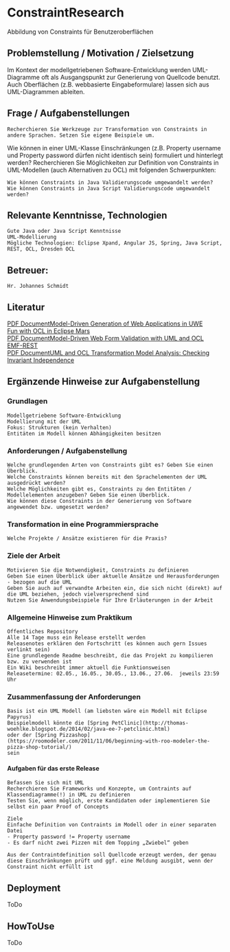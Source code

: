 # ConstraintResearch
Abbildung von Constraints für Benutzeroberflächen

## Problemstellung / Motivation / Zielsetzung
Im Kontext der modellgetriebenen Software-Entwicklung werden UML-Diagramme oft als Ausgangspunkt zur Generierung von Quellcode benutzt. Auch Oberflächen (z.B. webbasierte Eingabeformulare) lassen sich aus UML-Diagrammen ableiten.

## Frage / Aufgabenstellungen

    Recherchieren Sie Werkzeuge zur Transformation von Constraints in andere Sprachen. Setzen Sie eigene Beispiele um.

Wie können in einer UML-Klasse Einschränkungen (z.B. Property username und Property password dürfen nicht identisch sein) formuliert und hinterlegt werden? Recherchieren Sie Möglichkeiten zur Definition von Constraints in UML-Modellen (auch Alternativen zu OCL) mit folgenden Schwerpunkten:

    Wie können Constraints in Java Validierungscode umgewandelt werden?
    Wie können Constraints in Java Script Validierungscode umgewandelt werden?

## Relevante Kenntnisse, Technologien

    Gute Java oder Java Script Kenntnisse
    UML-Modellierung
    Mögliche Technologien: Eclipse Xpand, Angular JS, Spring, Java Script, REST, OCL, Dresden OCL

## Betreuer:

    Hr. Johannes Schmidt
    
## Literatur

   [PDF DocumentModel-Driven Generation of Web Applications in UWE](http://ftp.informatik.rwth-aachen.de/Publications/CEUR-WS/Vol-261/paper03.pdf)  
   [Fun with OCL in Eclipse Mars](http://www.damus.ca/blog/2015/6/15/fun-with-ocl-in-papyrus-mars)  
   [PDF DocumentModel-Driven Web Form Validation with UML and OCL](http://www.dlsi.ua.es/~santi/mdwe2011/papers/mdwe2011_submission_1.pdf)    
   [EMF-REST](http://modeling-languages.com/emf-rest-now-with-data-validation-security-and-full-restful-support/)  
   [PDF DocumentUML and OCL Transformation Model Analysis: Checking Invariant Independence](http://ceur-ws.org/Vol-1530/paper4.pdf)
    
## Ergänzende Hinweise zur Aufgabenstellung

### Grundlagen

    Modellgetriebene Software-Entwicklung  
    Modellierung mit der UML  
    Fokus: Strukturen (kein Verhalten)  
    Entitäten im Modell können Abhängigkeiten besitzen  
### Anforderungen / Aufgabenstellung

    Welche grundlegenden Arten von Constraints gibt es? Geben Sie einen Überblick.  
    Welche Constraints können bereits mit den Sprachelementen der UML ausgedrückt werden? 
    Welche Möglichkeiten gibt es, Constraints zu den Entitäten / Modellelementen anzugeben? Geben Sie einen Überblick.      
    Wie können diese Constraints in der Generierung von Software angewendet bzw. umgesetzt werden?  
    
### Transformation in eine Programmiersprache

    Welche Projekte / Ansätze existieren für die Praxis?

### Ziele der Arbeit

    Motivieren Sie die Notwendigkeit, Constraints zu definieren  
    Geben Sie einen Überblick über aktuelle Ansätze und Herausforderungen - bezogen auf die UML  
    Geben Sie auch auf verwandte Arbeiten ein, die sich nicht (direkt) auf die UML beziehen, jedoch vielversprechend sind  
    Nutzen Sie Anwendungsbeispiele für Ihre Erläuterungen in der Arbeit  
    
### Allgemeine Hinweise zum Praktikum

	Öffentliches Repository  
	Alle 14 Tage muss ein Release erstellt werden  
	Releasenotes erklären den Fortschritt (es können auch gern Issues verlinkt sein)  
	Eine grundlegende Readme beschreibt, die das Projekt zu kompilieren bzw. zu verwenden ist  
	Ein Wiki beschreibt immer aktuell die Funktionsweisen  
	Releasetermine: 02.05., 16.05., 30.05., 13.06., 27.06.  jeweils 23:59 Uhr

### Zusammenfassung der Anforderungen

	Basis ist ein UML Modell (am liebsten wäre ein Modell mit Eclipse Papyrus)  
	Beispielmodell könnte die [Spring PetClinic](http://thomas-woehlke.blogspot.de/2014/02/java-ee-7-petclinic.html)   
	oder der [Spring Pizzashop](https://roomodeler.com/2011/11/06/beginning-with-roo-modeler-the-pizza-shop-tutorial/)  
	sein

#### Aufgaben für das erste Release

	Befassen Sie sich mit UML  
	Recherchieren Sie Frameworks und Konzepte, um Contraints auf Klassendiagramme(!) in UML zu definieren
	Testen Sie, wenn möglich, erste Kandidaten oder implementieren Sie selbst ein paar Proof of Concepts
	
	Ziele
	Einfache Definition von Contraints im Modell oder in einer separaten Datei  
	- Property password != Property username  
	- Es darf nicht zwei Pizzen mit dem Topping „Zwiebel“ geben

	Aus der Contraintdefinition soll Quellcode erzeugt werden, der genau diese Einschränkungen prüft und ggf. eine Meldung ausgibt, wenn der Constraint nicht erfüllt ist		
	
## Deployment

ToDo

## HowToUse

ToDo
